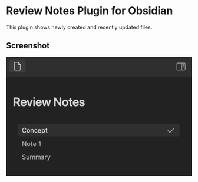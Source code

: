 # Review Notes Plugin for Obsidian

This plugin shows newly created and recently updated files.

## Screenshot

![sidebar](demo.png)
